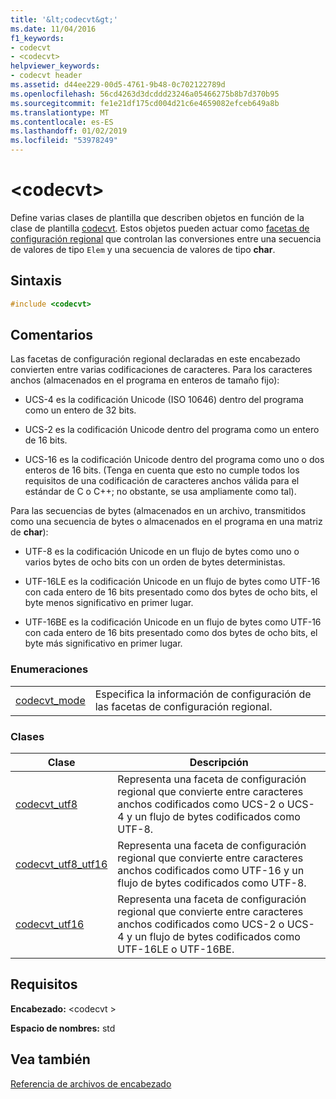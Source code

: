 ```yaml
---
title: '&lt;codecvt&gt;'
ms.date: 11/04/2016
f1_keywords:
- codecvt
- <codecvt>
helpviewer_keywords:
- codecvt header
ms.assetid: d44ee229-00d5-4761-9b48-0c702122789d
ms.openlocfilehash: 56cd4263d3dcddd23246a05466275b8b7d370b95
ms.sourcegitcommit: fe1e21df175cd004d21c6e4659082efceb649a8b
ms.translationtype: MT
ms.contentlocale: es-ES
ms.lasthandoff: 01/02/2019
ms.locfileid: "53978249"
---
```

# <a name="ltcodecvtgt"></a>&lt;codecvt&gt;

Define varias clases de plantilla que describen objetos en función de la clase de plantilla [codecvt](../standard-library/codecvt-class.md). Estos objetos pueden actuar como [facetas de configuración regional](../standard-library/locale-class.md#facet_class) que controlan las conversiones entre una secuencia de valores de tipo `Elem` y una secuencia de valores de tipo **char**.

## <a name="syntax"></a>Sintaxis

```cpp
#include <codecvt>
```

## <a name="remarks"></a>Comentarios

Las facetas de configuración regional declaradas en este encabezado convierten entre varias codificaciones de caracteres. Para los caracteres anchos (almacenados en el programa en enteros de tamaño fijo):

- UCS-4 es la codificación Unicode (ISO 10646) dentro del programa como un entero de 32 bits.

- UCS-2 es la codificación Unicode dentro del programa como un entero de 16 bits.

- UCS-16 es la codificación Unicode dentro del programa como uno o dos enteros de 16 bits. (Tenga en cuenta que esto no cumple todos los requisitos de una codificación de caracteres anchos válida para el estándar de C o C++; no obstante, se usa ampliamente como tal).

Para las secuencias de bytes (almacenados en un archivo, transmitidos como una secuencia de bytes o almacenados en el programa en una matriz de **char**):

- UTF-8 es la codificación Unicode en un flujo de bytes como uno o varios bytes de ocho bits con un orden de bytes deterministas.

- UTF-16LE es la codificación Unicode en un flujo de bytes como UTF-16 con cada entero de 16 bits presentado como dos bytes de ocho bits, el byte menos significativo en primer lugar.

- UTF-16BE es la codificación Unicode en un flujo de bytes como UTF-16 con cada entero de 16 bits presentado como dos bytes de ocho bits, el byte más significativo en primer lugar.

### <a name="enumerations"></a>Enumeraciones

|||
|-|-|
|[codecvt_mode](../standard-library/codecvt-enums.md#codecvt_mode)|Especifica la información de configuración de las facetas de configuración regional.|

### <a name="classes"></a>Clases

|Clase|Descripción|
|-|-|
|[codecvt_utf8](codecvt-utf8-class.md)|Representa una faceta de configuración regional que convierte entre caracteres anchos codificados como UCS-2 o UCS-4 y un flujo de bytes codificados como UTF-8.|
|[codecvt_utf8_utf16](codecvt-utf8-utf16-class.md)|Representa una faceta de configuración regional que convierte entre caracteres anchos codificados como UTF-16 y un flujo de bytes codificados como UTF-8.|
|[codecvt_utf16](codecvt-utf16-class.md)|Representa una faceta de configuración regional que convierte entre caracteres anchos codificados como UCS-2 o UCS-4 y un flujo de bytes codificados como UTF-16LE o UTF-16BE.|

## <a name="requirements"></a>Requisitos

**Encabezado:** \<codecvt >

**Espacio de nombres:** std

## <a name="see-also"></a>Vea también

[Referencia de archivos de encabezado](../standard-library/cpp-standard-library-header-files.md)<br/>
